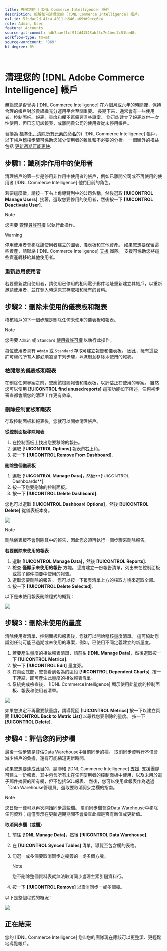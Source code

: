 ```yaml
---
title: 去除您的 [!DNL Commerce Intelligence] 帳戶
description: 瞭解如何清理您的 [!DNL Commerce Intelligence] 帳戶。
exl-id: 5fcdac2d-41ca-4011-b646-a699d9ecc6e4
role: Admin, User
feature: Accounts
source-git-commit: adb7aaef1cf914d43348abf5c7e4bec7c51bed0c
workflow-type: tm+mt
source-wordcount: '869'
ht-degree: 0%

---
```


# 清理您的 [!DNL Adobe Commerce Intelligence] 帳戶

無論您是否曾與 [!DNL Commerce Intelligence] 在六個月或六年的時間裡，保持合理的帳戶對於貴組織充分運用平台至關重要。 長期下來，通常會有一些使用者、控制面板、報表、量度和欄不再需要這些專案。 您可能建立了報表以供一次性使用，但已忘記該報表，或離開貴公司的使用者從未停用帳戶。

替換為 [標準化、清除所有元素的命名](../best-practices/naming-elements.md)的) [!DNL Commerce Intelligence] 帳戶，以下帳戶稽核步驟可協助您減少使用者的雜亂和不必要的分析。 一個額外的權益包括 [更新週期可能更快](../best-practices/reduce-update-cycle-time.md).

## 步驟1：識別非作用中的使用者

清理帳戶的第一步是停用非作用中使用者的帳戶，例如已離開公司或不再使用的使用者 [!DNL Commerce Intelligence] 他們目前的角色。

若要這麼做，請按一下右上角導覽列中的公司名稱，然後選取 **[!UICONTROL Manage Users]**. 接著，選取您要停用的使用者，然後按一下 **[!UICONTROL Deactivate User]**.

>[!NOTE]
>
>您需要 [管理員許可權](../administrator/user-management/user-management.md) 以執行此操作。

>[!WARNING]
>
>停用使用者會移除該使用者建立的圖表、儀表板和其他資產。 如果您想要保留這些資產，請聯絡 [!DNL Commerce Intelligence] [支援](../guide-overview.md#Submitting-a-Support-Ticket) 團隊。 支援可協助您將這些資產轉移給其他使用者。

### 重新啟用使用者

若要重新啟用使用者，請使用已停用的相同電子郵件地址重新建立其帳戶，以重新邀請使用者，並在登入時還原其存取權和擁有的資料。

## 步驟2：刪除未使用的儀表板和報表

稽核帳戶的下一個步驟是刪除任何未使用的儀表板和報表。

>[!NOTE]
>
>您需要 `Admin` 或 `Standard` [使用者許可權](../administrator/user-management/user-management.md) 以執行此操作。

每位使用者具有 `Admin` 或 `Standard` 存取可建立報告和儀表板。 因此，擁有這些許可權的所有人都必須遵循下列步驟，以識別並移除未使用的報表。

### 檢閱您的儀表板和報表

在刪除任何專案之前，您應該檢閱報告和儀表板，以評估正在使用的專案。 雖然您可以使用 **[!UICONTROL find unused reports]** 這項功能如下所述，任何初步審查都會讓您的清理工作更有效率。

### 刪除控制面板和報表

存取控制面板和報表後，您就可以開始清理帳戶。

**從控制面板移除報表**

1. 在控制面板上找出您要移除的報告。
1. 選取 **[!UICONTROL Options]** 報表的右上角。
1. 按一下 **[!UICONTROL Remove From Dashboard]**.

**刪除整個儀表板**

1. 選取 **[!UICONTROL Manage Data]**，然後**[!UICONTROL Dashboards**].
1. 按一下您要刪除的控制面板。
1. 按一下 **[!UICONTROL Delete Dashboard]**.

您也可以選取 **[!UICONTROL Dashboard Options]**，然後 **[!UICONTROL Delete]** 從儀表板本身。

![](../../mbi/assets/Delete_from_dashboard.png)

>[!NOTE]
>
>刪除儀表板不會刪除其中的報告，因此您必須再執行一個步驟來刪除報告。

**若要刪除未使用的報表**

1. 選取 **[!UICONTROL Manage Data]**，然後 **[!UICONTROL Reports]**.
1. 檢查 **僅顯示未使用的報告** 方塊。 這會建立一份報告清單，列出未在控制面板或電子郵件摘要中使用的報告。
1. 選取您要刪除的報告。 您可以按一下報表清單上方的核取方塊來選取全部。
1. 按一下 **[!UICONTROL Delete Selected]**.

以下是未使用報表刪除程式的概覽：

![](../../mbi/assets/unused_reports.png)

## 步驟3：刪除未使用的量度

清除使用者清單、控制面板和報表後，您就可以開始稽核量度清單。 這可協助您識別任何可能已過期或未使用的專案，例如，已使用不同定義建立的新量度。

1. 若要產生量度的相依報表清單，請前往 **[!DNL Manage Data]**，然後選取按一下 **[!UICONTROL Metrics]**.
1. 按一下 **[!UICONTROL Edit]** 量度旁。
1. 在頁面底部，您會看到名為的區段 **[!UICONTROL Dependent Charts]**. 按一下連結，即可產生此量度的相依報表清單。
1. 系統完成檢查後， [!DNL Commerce Intelligence] 顯示使用此量度的控制面板、報表和使用者清單。

![](../../mbi/assets/report_dependecies.png)

如果您決定不再需要該量度，請導覽回 **[!UICONTROL Metrics]** 按一下以建立頁面 **[!UICONTROL Back to Metric List]** 以尋找您要刪除的量度。 按一下 **[!UICONTROL Delete]**.

## 步驟4：評估您的同步欄

最後一個步驟是評估Data Warehouse中目前同步的欄。 取消同步資料行不僅會減少帳戶的負擔，還有可能縮短更新時間。

如果您想要達成此目的，請聯絡 [!DNL Commerce Intelligence] [支援](../guide-overview.md#Submitting-a-Support-Ticket). 支援團隊可建立一份報表，其中包含所有未在任何使用者的控制面板中使用，以及未用於電子郵件摘要的所有欄，但不包括SQL報表。 然後，您可以使用此報表作為透過「Data Warehouse管理員」選取要取消同步之欄的指南。

>[!NOTE]
>
>您日後一律可以再次開始同步這些欄。 取消同步欄會從Data Warehouse中移除任何資料；這僅表示在更新週期期間不會檢查此欄是否有新值或更新值。

**取消同步欄（或欄）**

1. 前往 **[!DNL Manage Data]**，然後 **[!UICONTROL Data Warehouse]**.
1. 在 **[!UICONTROL Synced Tables]** 清單，導覽至包含欄的表格。
1. 勾選一或多個要取消同步之欄旁的一或多個方塊。
   >[!NOTE]
   >
   >您不刪除整個資料表就無法取消同步處理主索引鍵資料行。

1. 按一下 **[!UICONTROL Remove]** 以取消同步一或多個欄。

以下是整個程式的概況：

![](../../mbi/assets/drop_column.png)

## 正在結束

您的 [!DNL Commerce Intelligence] 您和您的團隊現在應該可以更整潔、更輕鬆地導覽帳戶。
